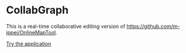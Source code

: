 # CollabGraph

This is a real-time collaborative editing version of https://github.com/m-ippei/OnlineMapTool.

[Try the application](http://collabgraph.glitch.me/)